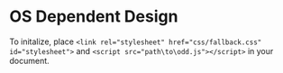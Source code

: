 # OS Dependent Design
To initalize, place `<link rel="stylesheet" href="css/fallback.css" id="stylesheet">` and `<script src="path\to\odd.js"></script>` in your document.

